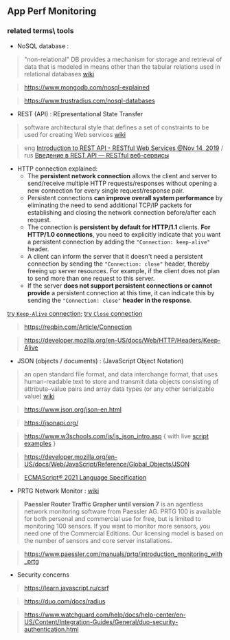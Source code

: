 ## App Perf Monitoring 

### related terms\ tools 
- NoSQL database : 
> "non-relational" DB provides a mechanism for storage and retrieval of data that is modeled in means other than the tabular relations used in relational databases [wiki](https://en.wikipedia.org/wiki/NoSQL) 

> https://www.mongodb.com/nosql-explained 

> https://www.trustradius.com/nosql-databases

- REST (API) : REpresentational State Transfer 
> software architectural style that defines a set of constraints to be used for creating Web services [wiki](https://en.wikipedia.org/wiki/Representational_state_transfer)

> eng [Introduction to REST API - RESTful Web Services @Nov 14, 2019](https://www.springboottutorial.com/introduction-to-rest-api) / rus [Введение в REST API — RESTful веб-сервисы](https://habr.com/ru/post/483202/)

- HTTP connection explained:
  - The __persistent network connection__ allows the client and server to send/receive multiple HTTP requests/responses without opening a new connection for every single request/response pair.
  - Persistent connections __can improve overall system performance__ by eliminating the need to send additional TCP/IP packets for establishing and closing the network connection before/after each request.
  - The connection is __persistent by default for HTTP/1.1__ clients. __For HTTP/1.0 connections__, you need to explicitly indicate that you want a persistent connection by adding the `"Connection: keep-alive"` header.
  - A client can inform the server that it doesn't need a persistent connection by sending the `"Connection: close"` header, thereby freeing up server resources. For example, if the client does not plan to send more than one request to this server.
  - If the server __does not support persistent connections or cannot provide__ a persistent connection at this time, it can indicate this by sending the `"Connection: close"` __header in the response__.

[try `Keep-Alive` connection](https://reqbin.com/req/4sa9kqvu); [try `Close` connection](https://reqbin.com/req/84xntxmp) 
  
> https://reqbin.com/Article/Connection

> https://developer.mozilla.org/en-US/docs/Web/HTTP/Headers/Keep-Alive

- JSON (objects / documents) : (JavaScript Object Notation) 
> an open standard file format, and data interchange format, that uses human-readable text to store and transmit data objects consisting of attribute–value pairs and array data types (or any other serializable value) [wiki](https://en.wikipedia.org/wiki/JSON)

> https://www.json.org/json-en.html

> https://jsonapi.org/ 

> https://www.w3schools.com/js/js_json_intro.asp { with live [script examples](https://www.w3schools.com/js/tryit.asp?filename=tryjson_receive) }

> https://developer.mozilla.org/en-US/docs/Web/JavaScript/Reference/Global_Objects/JSON 

> [ECMAScript&reg; 2021 Language Specification](https://tc39.es/ecma262/)

- PRTG Network Monitor : [wiki](https://en.wikipedia.org/wiki/PRTG_Network_Monitor) 
> **Paessler Router Traffic Grapher until version 7** is an agentless network monitoring software from Paessler AG. PRTG 100 is available for both personal and commercial use for free, but is limited to monitoring 100 sensors. If you want to monitor more sensors, you need one of the Commercial Editions. Our licensing model is based on the number of sensors and core server installations.  

> https://www.paessler.com/manuals/prtg/introduction_monitoring_with_prtg 

- Security concerns

> https://learn.javascript.ru/csrf

> https://duo.com/docs/radius

> https://www.watchguard.com/help/docs/help-center/en-US/Content/Integration-Guides/General/duo-security-authentication.html 
